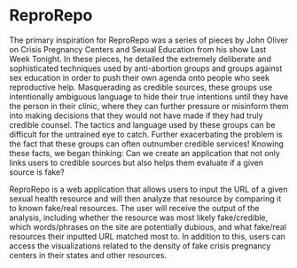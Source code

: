 # ReproRepo

The primary inspiration for ReproRepo was a series of pieces by John Oliver on Crisis Pregnancy Centers and Sexual Education from his show Last Week Tonight. In these pieces, he detailed the extremely deliberate and sophisticated techniques used by anti-abortion groups and groups against sex education in order to push their own agenda onto people who seek reproductive help. Masquerading as credible sources, these groups use intentionally ambiguous language to hide their true intentions until they have the person in their clinic, where they can further pressure or misinform them into making decisions that they would not have made if they had truly credible counsel. The tactics and language used by these groups can be difficult for the untrained eye to catch. Further exacerbating the problem is the fact that these groups can often outnumber credible services! Knowing these facts, we began thinking: Can we create an application that not only links users to credible sources but also helps them evaluate if a given source is fake?

ReproRepo is a web application that allows users to input the URL of a given sexual health resource and will then analyze that resource by comparing it to known fake/real resources. The user will receive the output of the analysis, including whether the resource was most likely fake/credible, which words/phrases on the site are potentially dubious, and what fake/real resources their inputted URL matched most to. In addition to this, users can access the visualizations related to the density of fake crisis pregnancy centers in their states and other resources.
